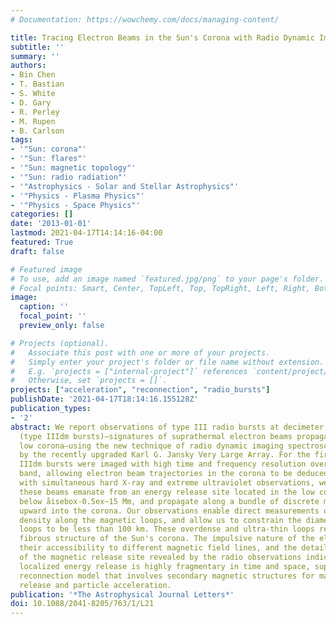 ```yaml
---
# Documentation: https://wowchemy.com/docs/managing-content/

title: Tracing Electron Beams in the Sun's Corona with Radio Dynamic Imaging Spectroscopy
subtitle: ''
summary: ''
authors:
- Bin Chen
- T. Bastian
- S. White
- D. Gary
- R. Perley
- M. Rupen
- B. Carlson
tags:
- '"Sun: corona"'
- '"Sun: flares"'
- '"Sun: magnetic topology"'
- '"Sun: radio radiation"'
- '"Astrophysics - Solar and Stellar Astrophysics"'
- '"Physics - Plasma Physics"'
- '"Physics - Space Physics"'
categories: []
date: '2013-01-01'
lastmod: 2021-04-17T14:14:16-04:00
featured: True 
draft: false

# Featured image
# To use, add an image named `featured.jpg/png` to your page's folder.
# Focal points: Smart, Center, TopLeft, Top, TopRight, Left, Right, BottomLeft, Bottom, BottomRight.
image:
  caption: ''
  focal_point: ''
  preview_only: false

# Projects (optional).
#   Associate this post with one or more of your projects.
#   Simply enter your project's folder or file name without extension.
#   E.g. `projects = ["internal-project"]` references `content/project/deep-learning/index.md`.
#   Otherwise, set `projects = []`.
projects: ["acceleration", "reconnection", "radio_bursts"]
publishDate: '2021-04-17T18:14:16.155128Z'
publication_types:
- '2'
abstract: We report observations of type III radio bursts at decimeter wavelengths
  (type IIIdm bursts)—signatures of suprathermal electron beams propagating in the
  low corona—using the new technique of radio dynamic imaging spectroscopy provided
  by the recently upgraded Karl G. Jansky Very Large Array. For the first time, type
  IIIdm bursts were imaged with high time and frequency resolution over a broad frequency
  band, allowing electron beam trajectories in the corona to be deduced. Together
  with simultaneous hard X-ray and extreme ultraviolet observations, we show that
  these beams emanate from an energy release site located in the low corona at a height
  below åisebox-0.5ex~15 Mm, and propagate along a bundle of discrete magnetic loops
  upward into the corona. Our observations enable direct measurements of the plasma
  density along the magnetic loops, and allow us to constrain the diameter of these
  loops to be less than 100 km. These overdense and ultra-thin loops reveal the fundamentally
  fibrous structure of the Sun's corona. The impulsive nature of the electron beams,
  their accessibility to different magnetic field lines, and the detailed structure
  of the magnetic release site revealed by the radio observations indicate that the
  localized energy release is highly fragmentary in time and space, supporting a bursty
  reconnection model that involves secondary magnetic structures for magnetic energy
  release and particle acceleration.
publication: '*The Astrophysical Journal Letters*'
doi: 10.1088/2041-8205/763/1/L21
---
```

